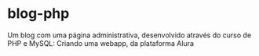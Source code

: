 # blog-php
Um blog com uma página administrativa,  desenvolvido através do curso de PHP e MySQL: Criando uma webapp, da plataforma Alura
